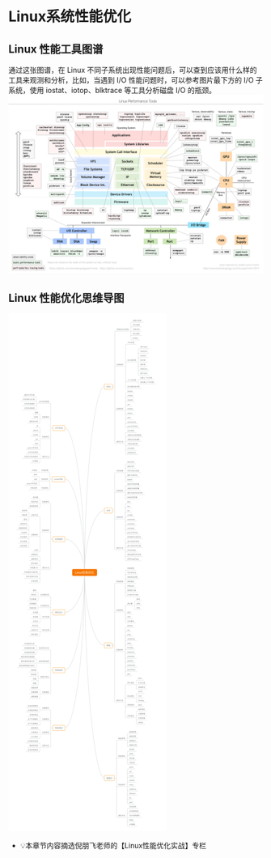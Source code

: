 # Linux系统性能优化

## Linux 性能工具图谱
通过这张图谱，在 Linux 不同子系统出现性能问题后，可以查到应该用什么样的工具来观测和分析，比如，当遇到 I/O 性能问题时，可以参考图片最下方的 I/O 子系统，使用 iostat、iotop、blktrace 等工具分析磁盘 I/O 的瓶颈。    
![alt text](image.png)

## Linux 性能优化思维导图
![alt text](image-1.png)

- 💡本章节内容摘选倪朋飞老师的【Linux性能优化实战】专栏